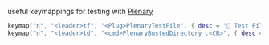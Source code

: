 useful keymappings for testing with [Plenary](https://github.com/nvim-lua/plenary.nvim)

```lua
keymap("n", "<leader>tf", "<Plug>PlenaryTestFile", { desc = " Test File" })
keymap("n", "<leader>td", "<cmd>PlenaryBustedDirectory .<CR>", { desc = " Tests in Directory" })
```
